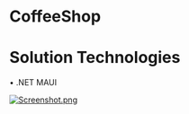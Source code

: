 # CoffeeShop


# Solution Technologies
  
• .NET MAUI 

[![Screenshot.png](https://i.postimg.cc/8PVJn3HP/Screenshot.png)](https://postimg.cc/s1wgMTqt)


